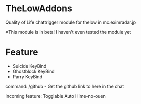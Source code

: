 # TheLowAddons
Quality of Life chattrigger module for thelow in mc.eximradar.jp

※This module is in beta! I haven't even tested the module yet

# Feature
- Suicide KeyBind
- Ghostblock KeyBind
- Parry KeyBind

command:
/github - Get the github link to here in the chat

Incoming feature:
Togglable Auto Hime-no-ouen
